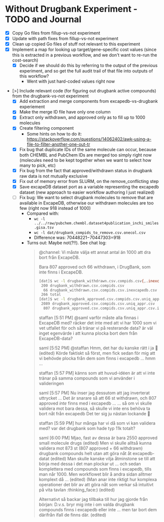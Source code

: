 # Without Drugbank Experiment - TODO and Journal

- [x] Copy Go files from fillup-vs-not experiment
- [x] Update with path fixes from fillup-vs-not experiment
- [x] Clean up copied Go files of stuff not relevant to this experiment
- [x] Implement a map for looking up target/gene-specific cost values (since
  this is extracted in a previous workflow, and we don't want to re-run the
  cost-search)
  - [x] Decide if we should do this by referring to the output of the
    previous experiment, and so get the full audit trail of that file into
    outputs of this workflow?
    - Went with just hard-coded values right now
- [>] Include relevant code (for figuring out drugbank active compounds) from
  the drugbank-vs-not experiment
  - [x] Add extraction and merge components from excapedb-vs-drugbank experiement
  - [x] Make the merge ID file have only one column
  - [x] Extract only withdrawn, and approved only as to fill up to 1000 molecules
  - [x] Create filtering component
    - Some hints on how to do it:
      https://stackoverflow.com/questions/14062402/awk-using-a-file-to-filter-another-one-out-tr
  - [x] Fix bug that duplicate IDs of the same molecule can occur, because
    both CHEMBL and PubChem IDs are merged too simply right now (molecules need
    to be kept together when we want to select how many to pick, etc)
  - [x] Fix bug from the fact that approved/withdrawn status in drugbank raw
    data is not mutually exclusive
  - [x] Fix out of memory error from SLURM, on the remove_conflicting step
  - [x] Save excapeDB dataset port as a variable representing the excapedb
    dataset (new approach to easier workflow authoring I just realized)
  - [ ] Fix bug: We want to select drugbank molecules to remove that are
    available in ExcapeDB, otherwise our withdrawn molecules are too few (right
    now 918 instead of 1000)
    - Compared with:
      - `wc -l ../../raw/pubchem.chembl.dataset4publication_inchi_smiles.gisa.tsv`
      - `wc -l dat/drugbank_compids_to_remove.csv.onecol.csv`
      - Difference was: 70448221−70447303=918
    - Turns out: Maybe not(?!!). See chat log:
      > @channel: Vi måste välja ett annat antal än 1000 att dra bort från ExcapeDB.
      >
      > Bara 807 approved och 66 withdrawn, i DrugBank, som inte finns i ExcapeDB.
      >
      > ```bash
      > [dat]$ wc -l drugbank_withdrawn.csv.compids.csv{,.inexcapedb.csv}
      >  200 drugbank_withdrawn.csv.compids.csv
      >   66 drugbank_withdrawn.csv.compids.csv.inexcapedb.csv
      >  266 total
      > [dat]$ wc -l drugbank_approved.csv.compids.csv.uniq_appr.csv{,.inexcapedb.csv}
      >  2089 drugbank_approved.csv.compids.csv.uniq_appr.csv
      >   807 drugbank_approved.csv.compids.csv.uniq_appr.csv.inexcapedb.csv```
      > ```
      >
      > staffan [5:51 PM]
      > @saml varför måste alla finnas i ExcapeDB med? räcker det inte med att vi har 1000 som vi vet utfallet för och så tränar vi på resterande data? är väl inget egenvärde i att kunna plocka bort dem från ExcapeDB-data?
      >
      > saml [5:52 PM]
      > @staffan Hmm, det har du kanske rätt i ja :slightly_smiling_face: (edited)
      > Körde faktiskt så först, men fick sedan för mig att vi behövde plocka från dem som finns i excapedb ... hmm ...
      >
      > staffan [5:57 PM]
      > känns som att huvud-idéen är att vi inte tränar på samma compounds som vi använder i valideringen
      >
      > saml [5:57 PM]
      > Nu inser jag dessutom att jag inverterat uttrycket ...
      > Det är snarare så att 66 st withdrawn, och 807 approved *inte* finns med i excapedb ...
      > ... så om vi skulle validera mot bara dessa, så skulle vi inte ens behöva ta bort nåt från excapedb
      > Det ter sig ju nästan lockande :slightly_smiling_face:
      >
      > staffan [5:59 PM]
      > hur många har vi då som vi kan validera med? var det drugbank som hade typ 11k totalt?
      >
      > saml [6:00 PM]
      > Mjao, fast av dessa är bara 2550 approved small molecule drugs (edited)
      > Men vi skulle alltså kunna validera mot 873 st (807 approved + 66 withdrawn) drugbank compounds helt utan att göra nåt åt excapedb-datat (edited)
      > Man skulle kanske vilja åtminstone se till att börja med dessa i det man plockar ut ... och sedan komplettera med compounds som finns i excapedb, tills man når 1000. Men workflowet blir å andra sidan alltmer komplext då ... (edited)
      > (Man anar inte riktigt hur komplexa operationer det blir av att göra nåt som verkar så intuitivt på vita tavlan :thinking_face:) (edited)
      >
      > Alternativt så backar jag tillbaka till hur jag gjorde från början: D.v.s. bryr mig inte i om valda drugbank compounds finns i excapedb eller inte ... men tar bort dem därifrån ifall de finns där. (edited)